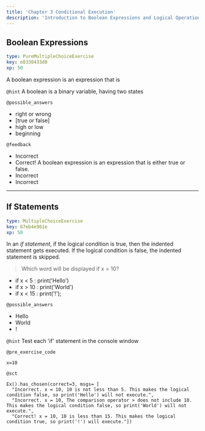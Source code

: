 ```yaml
---
title: 'Chapter 3 Conditional Execution'
description: 'Introduction to Boolean Expressions and Logical Operations. We will also cover conditional execution and different kinds of conditionals.'
---
```


## Boolean Expressions

```yaml
type: PureMultipleChoiceExercise
key: e8330433d0
xp: 50
```

A boolean expression is an expression that is 

`@hint`
A boolean is a binary variable, having two states

`@possible_answers`
- right or wrong
- [true or false]
- high or low
- beginning

`@feedback`
- Incorrect
- Correct! A boolean expression is an expression that is either true or false.
- Incorrect
- Incorrect

---

## If Statements

```yaml
type: MultipleChoiceExercise
key: 67eb4e961e
xp: 50
```

In an *if statement*, if the logical condition is true, then the indented statement gets executed. If the logical condition is false, the indented statement is skipped.
>Which word will be displayed if x = 10?
- if x < 5 :
	print('Hello')
- if x > 10 :
	print('World')
- if x < 15 :
	print('!');

`@possible_answers`
- Hello
- World
- !

`@hint`
Test each 'if' statement in the console window

`@pre_exercise_code`
```{python}
x=10
```

`@sct`
```{python}
Ex().has_chosen(correct=3, msgs= [
  "Incorrect. x = 10, 10 is not less than 5. This makes the logical condition false, so print('Hello') will not execute.",
  "Incorrect. x = 10, The comparison operator > does not include 10. This makes the logical condition false, so print('World') will not execute.",
  "Correct! x = 10, 10 is less than 15. This makes the logical condition true, so print('!') will execute."])
```
